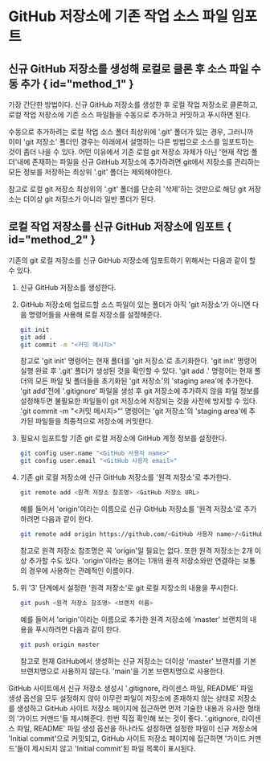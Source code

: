 # GitHub 저장소에 기존 작업 소스 파일 임포트

## 신규 GitHub 저장소를 생성해 로컬로 클론 후 소스 파일 수동 추가 { id="method_1" }

가장 간단한 방법이다. 신규 GitHub 저장소를 생성한 후 로컬 작업 저장소로 클론하고,
로컬 작업 저장소에 기존 소스 파일들을 수동으로 추가하고 커밋하고 푸시하면 된다.

수동으로 추가하려는 로컬 작업 소스 폴더 최상위에 '.git' 폴더가 있는 경우, 그러니까 이미 'git 저장소' 폴더인 경우는 아래에서 설명하는 다른 방법으로 소스를
임포트하는 것이 좀더 나을 수 있다. 어떤 이유에서 기존 로컬 git 저장소 자체가 아닌 '현재 작업 폴더'내에 존재하는 파일을 신규 GitHub 저장소에 추가하려면
git에서 저장소를 관리하는 모든 정보를 저장하는 최상위 '.git' 폴더는 제외해야한다.

참고로 로컬 git 저장소 최상위의 '.git' 폴더를 단순히 '삭제'하는 것만으로 해당 git 저장소는 더이상 git 저장소가 아니라 일반 폴더가 된다.

## 로컬 작업 저장소를 신규 GitHub 저장소에 임포트 { id="method_2" }

기존의 git 로컬 저장소를 신규 GitHub 저장소에 임포트하기 위해서는 다음과 같이 할 수 있다.

1. 신규 GitHub 저장소를 생성한다.

2. GitHub 저장소에 업로드할 소스 파일이 있는 폴더가 아직 'git 저장소'가 아니면 다음 명령어들을 사용해 로컬 저장소를 설정해준다.

   ```bash
   git init
   git add .
   git commit -m "<커밋 메시지>"
   ```
    
   참고로 'git init' 명령어는 현재 폴더를 'git 저장소'로 초기화한다. 'git init' 명령어 실행 완료 후 '.git' 폴더가 생성된 것을 확인할 수 있다.
   'git add .' 명령어는 현재 폴더의 모든 파일 및 폴더들을 초기화된 'git 저장소'의 'staging area'에 추가한다. 'git add'전에
   '.gitignore' 파일을 생성 후 git 저장소에 추가하지 않을 파일 정보를 설정해두면 불필요한 파일들이 git 저장소에 저장되는 것을 사전에 방지할 수 있다.
   'git commit -m "<커밋 메시지>"' 명령어는 'git 저장소'의 'staging area'에 추가된 파일들을 최종적으로 저장소에 커밋한다.

3. 필요시 임포트할 기존 git 로컬 저장소에 GitHub 계정 정보를 설정한다.

   ```bash
   git config user.name "<GitHub 사용자 name>"
   git config user.email "<GitHub 사용자 email>"
   ```

4. 기존 git 로컬 저장소에 신규 GitHub 저장소를 '원격 저장소'로 추가한다.

   ```bash
   git remote add <원격 저장소 참조명> <GitHub 저장소 URL>
   ```
   
   예를 들어서 'origin'이라는 이름으로 신규 GitHub 저장소를 '원격 저장소'로 추가하려면 다음과 같이 한다.
    
   ```bash
   git remote add origin https://github.com/<GitHub 사용자 name>/<GitHub 저장소 이름>.git
   ```
   
   참고로 원격 저장소 참조명은 꼭 'origin'일 필요는 없다. 또한 원격 저장소는 2개 이상 추가할 수도 있다.
   'origin'이라는 용어는 1개의 원격 저장소와만 연결하는 보통의 경우에 사용하는 관례적인 이름이다.

5. 위 '3' 단계에서 설정한 '원격 저장소'로 git 로컬 저장소의 내용을 푸시한다.

   ```bash 
   git push <원격 저장소 참조명> <브랜치 이름>
   ```
   
   예를 들어서 'origin'이라는 이름으로 추가한 원격 저장소에 'master' 브랜치의 내용을 푸시하려면 다음과 같이 한다.
   
   ```bash
   git push origin master
   ```
   
   참고로 현재 GitHub에서 생성하는 신규 저장소는 더이상 'master' 브랜치를 기본 브랜치명으로 사용하지 않는다. 'main'을 기본 브랜치명으로 
   사용한다.

GitHub 사이트에서 신규 저장소 생성시 '.gitignore, 라이센스 파일, README' 파일 생성 옵션을 모두 설정하지 않아 아무런 파일이 저장소에 존재하지 않는
상태로 저장소를 생성하고 GitHub 사이트 저장소 페이지에 접근하면 먼저 기술한 내용과 유사한 형태의 '가이드 커맨드'들 제시해준다.
한번 직접 확인해 보는 것이 좋다. '.gitignore, 라이센스 파일, README' 파일 생성 옵션을 하나라도 설정하면 설정한 파일이 신규 저장소에
'Initial commit'으로 커밋되고, GitHub 사이트 저장소 페이지에 접근하면 '가이드 커맨드'들이 제시되지 않고 'Initial commit'된 파일 목록이 표시된다.
